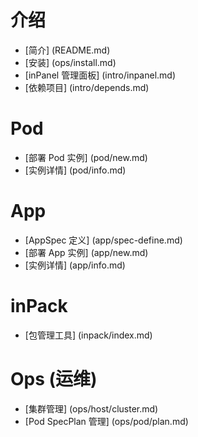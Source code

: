 # 介绍
* [简介] (README.md)
* [安装] (ops/install.md)
* [inPanel 管理面板] (intro/inpanel.md)
* [依赖项目] (intro/depends.md)

# Pod
* [部署 Pod 实例]  (pod/new.md)
* [实例详情]  (pod/info.md)

# App
* [AppSpec 定义] (app/spec-define.md)
* [部署 App 实例] (app/new.md)
* [实例详情] (app/info.md)

# inPack
* [包管理工具] (inpack/index.md)

# Ops (运维)
* [集群管理] (ops/host/cluster.md)
* [Pod SpecPlan 管理] (ops/pod/plan.md)
